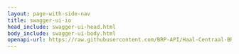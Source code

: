 ```yaml
---
layout: page-with-side-nav
title: swagger-ui-io
head_include: swagger-ui-head.html
body_include: swagger-ui-body.html
openapi-url: https://raw.githubusercontent.com/BRP-API/Haal-Centraal-BRP-historie-bevragen/feature/2.0.0/specificatie/genereervariant/openapi.yaml
---
```

<div id="swagger-ui"></div>
